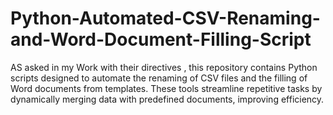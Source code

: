 # Python-Automated-CSV-Renaming-and-Word-Document-Filling-Script
AS asked in my Work with their directives , this repository contains Python scripts designed to automate the renaming of CSV files and the filling of Word documents from templates. These tools streamline repetitive tasks by dynamically merging data with predefined documents, improving efficiency.
